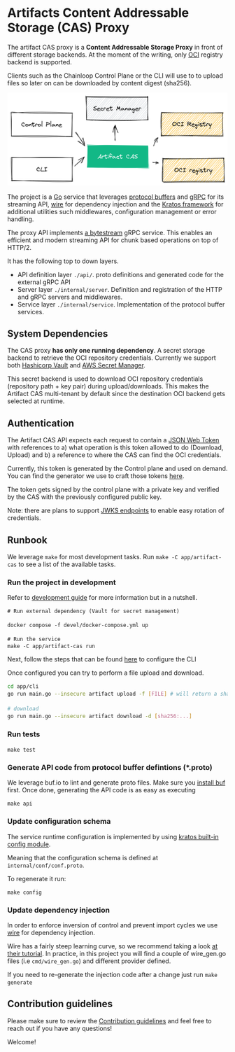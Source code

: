# Artifacts Content Addressable Storage (CAS) Proxy

The artifact CAS proxy is a **Content Addressable Storage Proxy** in front of different storage backends. At the moment of the writing, only [OCI](https://opencontainers.org/) registry backend is supported.

Clients such as the Chainloop Control Plane or the CLI will use to to upload files so later on can be downloaded by content digest (sha256).

![cas](../../docs/img/cas-overview.png)

The project is a [Go](https://go.dev/) service that leverages [protocol buffers](https://github.com/protocolbuffers/protobuf) and [gRPC](https://grpc.io/) for its streaming API, [wire](https://github.com/google/wire/) for dependency injection and the [Kratos framework](https://github.com/go-kratos/kratos) for additional utilities such middlewares, configuration management or error handling.

The proxy API implements [a bytestream](https://pkg.go.dev/google.golang.org/api/transport/bytestream) gRPC service. This enables an efficient and modern streaming API for chunk based operations on top of HTTP/2.

It has the following top to down layers.

- API definition layer `./api/`. proto definitions and generated code for the external gRPC API
- Server layer `./internal/server`. Definition and registration of the HTTP and gRPC servers and middlewares.
- Service layer `./internal/service`. Implementation of the protocol buffer services.

## System Dependencies

The CAS proxy **has only one running dependency**. A secret storage backend to retrieve the OCI repository credentials. Currently we support both [Hashicorp Vault](https://www.vaultproject.io/) and [AWS Secret Manager](https://aws.amazon.com/secrets-manager/).

This secret backend is used to download OCI repository credentials (repository path + key pair) during upload/downloads. This makes the Artifact CAS multi-tenant by default since the destination OCI backend gets selected at runtime.

## Authentication

The Artifact CAS API expects each request to contain a [JSON Web Token](https://auth0.com/docs/secure/tokens/json-web-tokens) with references to a) what operation is this token allowed to do (Download, Upload) and b) a reference to where the CAS can find the OCI credentials.

Currently, this token is generated by the Control plane and used on demand. You can find the generator we use to craft those tokens [here](../../internal/robotaccount/cas/robotaccount.go).

The token gets signed by the control plane with a private key and verified by the CAS with the previously configured public key.

Note: there are plans to support [JWKS endpoints](https://auth0.com/docs/secure/tokens/json-web-tokens/json-web-key-sets) to enable easy rotation of credentials.

## Runbook

We leverage `make` for most development tasks. Run `make -C app/artifact-cas` to see a list of the available tasks.

### Run the project in development

Refer to [development guide](../../devel/README.md) for more information but in a nutshell.

```
# Run external dependency (Vault for secret management)

docker compose -f devel/docker-compose.yml up

# Run the service
make -C app/artifact-cas run
```

Next, follow the steps that can be found [here](../../devel/README.md#4---using-the-cli-pointing-to-the-local-environment) to configure the CLI

Once configured you can try to perform a file upload and download.

```sh
cd app/cli
go run main.go --insecure artifact upload -f [FILE] # will return a sha256 digest

# download
go run main.go --insecure artifact download -d [sha256:...]
```

### Run tests

`make test`

### Generate API code from protocol buffer defintions (\*.proto)

We leverage buf.io to lint and generate proto files. Make sure you [install buf](https://docs.buf.build/installation) first. Once done, generating the API code is as easy as executing

```
make api
```

### Update configuration schema

The service runtime configuration is implemented by using [kratos built-in config module](https://go-kratos.dev/en/docs/component/config/).

Meaning that the configuration schema is defined at `internal/conf/conf.proto`.

To regenerate it run:

```
make config
```

### Update dependency injection

In order to enforce inversion of control and prevent import cycles we use [wire](https://github.com/google/wire/) for dependency injection.

Wire has a fairly steep learning curve, so we recommend taking a look [at their tutorial](https://github.com/google/wire/blob/main/_tutorial/README.md). In practice, in this project you will find a couple of wire_gen.go files (i.e `cmd/wire_gen.go`) and different provider defined.

If you need to re-generate the injection code after a change just run `make generate`

## Contribution guidelines

Please make sure to review the [Contribution guidelines](../../CONTRIBUTING.md) and feel free to reach out if you have any questions!

Welcome!
